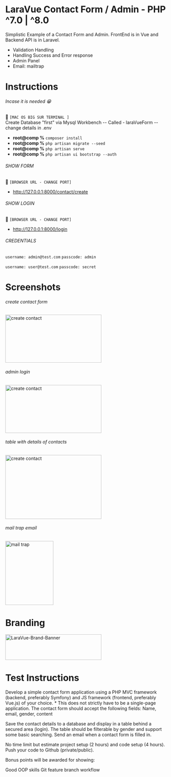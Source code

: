 # LaraVue Contact Form / Admin - PHP ^7.0 | ^8.0 
Simplistic Example of a Contact Form and Admin. FrontEnd is in Vue and Backend API is in Laravel.
* Validation Handling
* Handling Success and Error response 
* Admin Panel
* Email: mailtrap


[//]: <> (// This is confusing, I KNOW, so let me explain it to you)
# Instructions
###### Incase it is needed :grin:
:checkered_flag: ```[MAC OS BIG SUR TERMINAL ]```  
Create Database "first" via Mysql Workbench -- 
Called - laraVueForm -- change details in .env


- **root@comp %** ```composer install```
- **root@comp %** ```php artisan migrate --seed```
- **root@comp %** ```php artisan serve```
- **root@comp %** ```php artisan ui bootstrap --auth```


[//]: <> (// put here so I dont have to redo it again for another test => copy paste :-/)
[//]: <> (// composer require laravel/ui)
[//]: <> (// php artisan key:generate`)
[//]: <> (// php artisan session:table)
[//]: <> (// npm install)
[//]: <> (// npm run dev)


###### SHOW FORM
:checkered_flag: ```[BROWSER URL - CHANGE PORT]``` 
- <a href="http://127.0.0.1:8000/contact/create">http://127.0.0.1:8000/contact/create</a>

###### SHOW LOGIN
:checkered_flag: ```[BROWSER URL - CHANGE PORT]``` 
- <a href="http://127.0.0.1:8000/login">http://127.0.0.1:8000/login</a>

###### CREDENTIALS
```username: admin@test.com```
```passcode: admin```

```username: user@test.com```
```passcode: secret```


# Screenshots

###### create contact form
<img src="https://raw.githubusercontent.com/DeanDevel/DevTests/main/2022/SocialPlaces/images/sendmessage.png" alt="create contact" width="300" height="150">


###### admin login
<img src="https://raw.githubusercontent.com/DeanDevel/DevTests/main/2022/SocialPlaces/images/adminlogin.png" alt="create contact" width="300" height="150">


###### table with details of contacts
<img src="https://raw.githubusercontent.com/DeanDevel/DevTests/main/2022/SocialPlaces/images/tablecontacts.png" alt="create contact" width="300" height="200">



###### mail trap email
<img src="https://raw.githubusercontent.com/DeanDevel/DevTests/main/2022/SocialPlaces/images/mailtrapemail.png" alt="mail trap" width="150" height="200">



# Branding
<img src="https://raw.githubusercontent.com/DeanDevel/DevTests/main/2022/SocialPlaces/images/0*SzXGvcdI4j0iEWpX.png" alt="LaraVue-Brand-Banner" width="300" height="80">





# Test Instructions
Develop a simple contact form application using a PHP MVC framework (backend, preferably Symfony) and JS framework (frontend, preferably Vue.js) of your choice. * This does not strictly have to be a single-page application. The contact form should accept the following fields: Name, email, gender, content
 
Save the contact details to a database and display in a table behind a secured area (login). The table should be filterable by gender and support some basic searching. Send an email when a contact form is filled in.
 
No time limit but estimate project setup (2 hours) and code setup (4 hours). Push your code to Github (private/public).
 
Bonus points will be awarded for showing:
 
Good OOP skills
Git feature branch workflow
